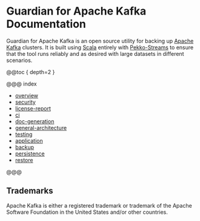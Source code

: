 # Guardian for Apache Kafka Documentation

Guardian for Apache Kafka is an open source utility for backing up [Apache Kafka](https://kafka.apache.org/) clusters.
It is built using [Scala](https://www.scala-lang.org/) entirely
with [Pekko-Streams](https://pekko.apache.org/docs/pekko/current/stream/index.html)
to ensure that the tool runs reliably and as desired with large datasets in different scenarios.

@@toc { depth=2 }

@@@ index

* [overview](overview.md)
* [security](security.md)
* [license-report](license-report.md)
* [ci](ci.md)
* [doc-generation](doc-generation.md)
* [general-architecture](general-architecture/index.md)
* [testing](testing/index.md)
* [application](application/index.md)
* [backup](backup/index.md)
* [persistence](persistence/index.md)
* [restore](restore/index.md)

@@@

## Trademarks

Apache Kafka is either a registered trademark or trademark of the Apache Software Foundation in the United States and/or
other countries.
